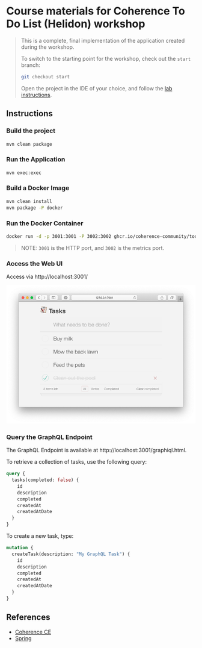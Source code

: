 # Course materials for Coherence To Do List (Helidon) workshop

>This is a complete, final implementation of the application created during the workshop.
 > 
 >To switch to the starting point for the workshop, check out the `start` branch:
 > 
 >```bash
 > git checkout start
 > ```
 >        
>Open the project in the IDE of your choice, and follow the [lab instructions](https://aseovic.medium.com/coherence-to-do-list-spring-8d5c268556e0).  

## Instructions
  
### Build the project

```bash
mvn clean package
```

### Run the Application

```bash  
mvn exec:exec
```
### Build a Docker Image

```bash
mvn clean install
mvn package -P docker 
```

### Run the Docker Container

```bash
docker run -d -p 3001:3001 -P 3002:3002 ghcr.io/coherence-community/todo-list-spring-server
```

> NOTE: `3001` is the HTTP port, and `3002` is the metrics port.

### Access the Web UI

Access via http://localhost:3001/

![To Do List - React Client](assets/react-client.png)

### Query the GraphQL Endpoint

The GraphQL Endpoint is available at http://localhost:3001/graphiql.html.

To retrieve a collection of tasks, use the following query:

```graphql
query {
  tasks(completed: false) {
    id
    description
    completed
    createdAt
    createdAtDate
  }
}
```
 
To create a new task, type:
```graphql
mutation {
  createTask(description: "My GraphQL Task") {
    id
    description
    completed
    createdAt
    createdAtDate
  } 
}
```

## References

* [Coherence CE](https://coherence.community/)
* [Spring](https://spring.io/)



